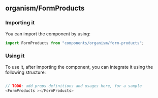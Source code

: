 ## organism/FormProducts

<!-- TODO: add a description here! -->

### Importing it

You can import the component by using:

```js
import FormProducts from "components/organism/form-products";
```

### Using it

To use it, after importing the component, you can integrate it using the following structure:

```js

// TODO: add props definitions and usages here, for a sample
<FormProducts ></FormProducts>

```